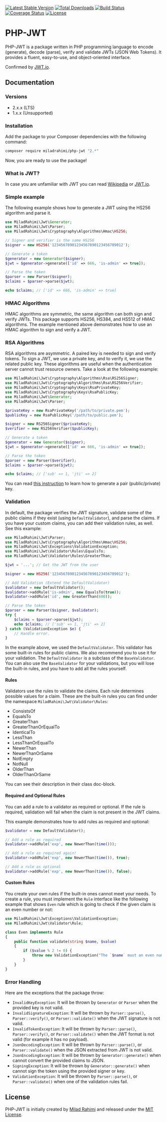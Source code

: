[![Latest Stable Version](https://poser.pugx.org/miladrahimi/php-jwt/v/stable)](https://packagist.org/packages/miladrahimi/php-jwt)
[![Total Downloads](https://poser.pugx.org/miladrahimi/php-jwt/downloads)](https://packagist.org/packages/miladrahimi/php-jwt)
[![Build Status](https://travis-ci.org/miladrahimi/php-jwt.svg?branch=master)](https://travis-ci.org/miladrahimi/php-jwt)
[![Coverage Status](https://coveralls.io/repos/github/miladrahimi/php-jwt/badge.svg?branch=master)](https://coveralls.io/github/miladrahimi/php-jwt?branch=master)
[![License](https://poser.pugx.org/miladrahimi/php-jwt/license)](https://packagist.org/packages/miladrahimi/php-jwt)

# PHP-JWT

PHP-JWT is a package written in PHP programming language to encode (generate), decode (parse), verify and validate JWTs 
(JSON Web Tokens). It provides a fluent, easy-to-use, and object-oriented interface.

Confirmed by [JWT.io](https://jwt.io).

## Documentation

### Versions
* 2.x.x (LTS)
* 1.x.x (Unsupported)

### Installation

Add the package to your Composer dependencies with the following command:

```bash
composer require miladrahimi/php-jwt "2.*"
```

Now, you are ready to use the package!

### What is JWT?

In case you are unfamiliar with JWT you can read [Wikipedia](https://en.wikipedia.org/wiki/JSON_Web_Token) or 
[JWT.io](https://jwt.io).

### Simple example

The following example shows how to generate a JWT using the HS256 algorithm and parse it.

```php
use MiladRahimi\Jwt\Generator;
use MiladRahimi\Jwt\Parser;
use MiladRahimi\Jwt\Cryptography\Algorithms\Hmac\HS256;

// Signer and verifier is the same HS256
$signer = new HS256('12345678901234567890123456789012');

// Generate a token
$generator = new Generator($signer);
$jwt = $generator->generate(['id' => 666, 'is-admin' => true]);

// Parse the token
$parser = new Parser($signer);
$claims = $parser->parse($jwt);

echo $claims; // ['id' => 666, 'is-admin' => true]
```

### HMAC Algorithms

HMAC algorithms are symmetric, the same algorithm can both sign and verify JWTs. This package supports HS256, HS384, and HS512 of HMAC algorithms. The example mentioned above demonstrates how to use an HMAC algorithm to sign and verify a JWT.

### RSA Algorithms

RSA algorithms are asymmetric. A paired key is needed to sign and verify tokens. To sign a JWT, we use a private key, and to verify it, we use the related public key. These algorithms are useful when the authentication server cannot trust resource owners. Take a look at the following example:

```php
use MiladRahimi\Jwt\Cryptography\Algorithms\Rsa\RS256Signer;
use MiladRahimi\Jwt\Cryptography\Algorithms\Rsa\RS256Verifier;
use MiladRahimi\Jwt\Cryptography\Keys\RsaPrivateKey;
use MiladRahimi\Jwt\Cryptography\Keys\RsaPublicKey;
use MiladRahimi\Jwt\Generator;
use MiladRahimi\Jwt\Parser;

$privateKey = new RsaPrivateKey('/path/to/private.pem');
$publicKey = new RsaPublicKey('/path/to/public.pem');

$signer = new RS256Signer($privateKey);
$verifier = new RS256Verifier($publicKey);

// Generate a token
$generator = new Generator($signer);
$jwt = $generator->generate(['id' => 666, 'is-admin' => true]);

// Parse the token
$parser = new Parser($verifier);
$claims = $parser->parse($jwt);

echo $claims; // ['sub' => 1, 'jti' => 2]
```

You can read [this instruction](https://en.wikibooks.org/wiki/Cryptography/Generate_a_keypair_using_OpenSSL) to learn how to generate a pair (public/private) key.

### Validation

In default, the package verifies the JWT signature, validate some of the public claims if they exist (using `DefaultValidator`), and parse the claims. If you have your custom claims, you can add their validation rules, as well. See this example:

```php
use MiladRahimi\Jwt\Parser;
use MiladRahimi\Jwt\Cryptography\Algorithms\Hmac\HS256;
use MiladRahimi\Jwt\Exceptions\ValidationException;
use MiladRahimi\Jwt\Validator\Rules\EqualsTo;
use MiladRahimi\Jwt\Validator\Rules\GreaterThan;

$jwt = '...'; // Get the JWT from the user

$signer = new HS256('12345678901234567890123456789012');

// Add Validation (Extend the DefaultValidator)
$validator = new DefaultValidator();
$validator->addRule('is-admin', new EqualsTo(true));
$validator->addRule('id', new GreaterThan(600));

// Parse the token
$parser = new Parser($signer, $validator);
try {
    $claims = $parser->parse($jwt);
    echo $claims; // ['sub' => 1, 'jti' => 2]
} catch (ValidationException $e) {
    // Handle error.
}
```

In the example above, we used the `DefaultValidator`. This validator has some built-in rules for public claims. We also recommend you to use it for your validation. The `DefaultValidator` is a subclass of the `BaseValidator`. You can also use the `BaseValidator` for your validations, but you will lose the built-in rules, and you have to add all the rules yourself.

#### Rules

Validators use the rules to validate the claims. Each rule determines possible values for a claim. These are the built-in rules you can find under the namespace `MiladRahimi\Jwt\Validator\Rules`:
* ConsistsOf
* EqualsTo
* GreaterThan
* GreaterThanOrEqualTo
* IdenticalTo
* LessThan
* LessThanOrEqualTo
* NewerThan
* NewerThanOrSame
* NotEmpty
* NotNull
* OlderThan
* OlderThanOrSame

You can see their description in their class doc-block.

#### Required and Optional Rules

You can add a rule to a validator as required or optional. If the rule is required, validation will fail when the claim is not present in the JWT claims.

This example demonstrates how to add rules as required and optional:

```php
$validator = new DefaultValidator();

// Add a rule as required
$validator->addRule('exp', new NewerThan(time()));

// Add a rule as required again!
$validator->addRule('exp', new NewerThan(time()), true);

// Add a rule as optional
$validator->addRule('exp', new NewerThan(time()), false);
```

#### Custom Rules

You create your own rules if the built-in ones cannot meet your needs. To create a rule, you must implement the `Rule` interface like the following example that shows `Even` rule which is going to check if the given claim is an even number or not:

```php
use MiladRahimi\Jwt\Exceptions\ValidationException;
use MiladRahimi\Jwt\Validator\Rule;

class Even implements Rule
{
    public function validate(string $name, $value)
    {
        if ($value % 2 != 0) {
            throw new ValidationException("The `$name` must an even number.");
        }
    }
}
```

### Error Handling

Here are the exceptions that the package throw:
* `InvalidKeyException`: It will be thrown by `Generator` or `Parser` when the provided key is not valid.
* `InvalidSignatureException`: It will be thrown by `Parser::parse()`, `Parser::verify()`, or `Parser::validate()` when the JWT signature is not valid.
* `InvalidTokenException`: It will be thrown by `Parser::parse()`, `Parser::verify()`, or `Parser::validate()` when the JWT format is not valid (for example it has no payload).
* `JsonDecodingException`: It will be thrown by `Parser::parse()`, or `Parser::validate()` when the JSON extracted from JWT is not valid.
* `JsonEncodingException`: It will be thrown by `Generator::generate()` when cannot convert the provided claims to JSON.
* `SigningException`: It will be thrown by `Generator::generate()` when cannot sign the token using the provided signer or key.
* `ValidationException`: It will be thrown by `Parser::parse()`, or `Parser::validate()` when one of the validation rules fail.

## License
PHP-JWT is initially created by [Milad Rahimi](http://miladrahimi.com)
and released under the [MIT License](http://opensource.org/licenses/mit-license.php).
